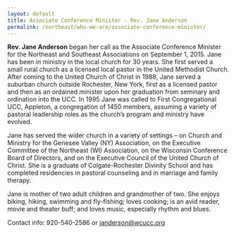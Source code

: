 ```yaml
---
layout: default
title: Associate Conference Minister - Rev. Jane Anderson
permalink: /northeast/who-we-are/associate-conference-minister/
---
```


**Rev. Jane Anderson** began her call as the Associate Conference Minister for the Northeast and Southeast Associations on September 1, 2015. Jane has been in ministry in the local church for 30 years. She first served a small rural church as a licensed local pastor in the United Methodist Church. After coming to the United Church of Christ in 1988, Jane served a suburban church outside Rochester, New York, first as a licensed pastor and then as an ordained minister upon her graduation from seminary and ordination into the UCC. In 1995 Jane was called to First Congregational UCC, Appleton, a congregation of 1450 members, assuming a variety of pastoral leadership roles as the church’s program and ministry have evolved.

Jane has served the wider church in a variety of settings – on Church and Ministry for the Genesee Valley (NY) Association, on the Executive Committee of the Northeast (WI) Association, on the Wisconsin Conference Board of Directors, and on the Executive Council of the United Church of Christ. She is a graduate of Colgate-Rochester Divinity School and has completed residencies in pastoral counseling and in marriage and family therapy.

Jane is mother of two adult children and grandmother of two. She enjoys biking, hiking, swimming and fly-fishing; loves cooking; is an avid reader, movie and theater buff; and loves music, especially rhythm and blues.

Contact info: 920-540-2586 or [janderson@wcucc.org](mailto:janderson@wcucc.org)